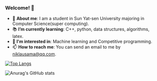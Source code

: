 ### Welcome! 👋



+ :school: **About me**: I am a student in Sun Yat-sen University majoring in Computer Science(super computing).
+ :books: **I’m currently learning**: C++, python, data structures, algorithms, latex.
+ :lollipop: **I'm interested in**: Machine learning and Competitive programming.
+ 📫 **How to reach me**: You can send an email to me by niklausama@qq.com.

<!--START_SECTION:waka-->

<!--END_SECTION:waka-->

[![Top Langs](https://github-readme-stats.vercel.app/api/top-langs/?username=lixk28&layout=compact)](https://github.com/lixk28/github-readme-stats)

![Anurag's GitHub stats](https://github-readme-stats.vercel.app/api?username=lixk28&show_icons=true)



<!--
**lixk28/lixk28** is a ✨ _special_ ✨ repository because its `README.md` (this file) appears on your GitHub profile.

Here are some ideas to get you started:

- 🔭 I’m currently working on ...
- 🌱 I’m currently learning ...
- 👯 I’m looking to collaborate on ...
- 🤔 I’m looking for help with ...
- 💬 Ask me about ...
- 📫 How to reach me: ...
- 😄 Pronouns: ...
- ⚡ Fun fact: ...
  -->
